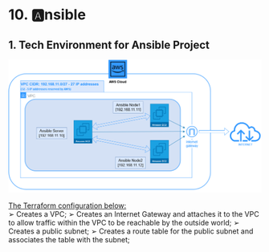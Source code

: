 # 10. :a:nsible

## 1. Tech Environment for Ansible Project

<p align="center">
  <img src="./.info/Schem/AWS Ansible.png">
</p>

[The Terraform configuration below:](https://adamtheautomator.com/terraform-vpc/)  
➢ Creates a VPC;
➢ Creates an Internet Gateway and attaches it to the VPC to allow traffic within the VPC to be reachable by the outside world;
➢ Creates a public subnet; 
➢ Creates a route table for the public subnet and associates the table with the subnet;
